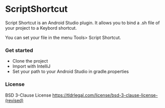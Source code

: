 # ScriptShortcut
Script Shortcut is an Android Studio plugin. It allows you to bind a .sh file of your project to a Keybord shortcut. 

You can set your file in the menu Tools> Script Shortcut. 

### Get started
- Clone the project
- Import with IntelliJ
- Set your path to your Android Studio in gradle.properties

### License
BSD 3-Clause License
https://tldrlegal.com/license/bsd-3-clause-license-(revised)
